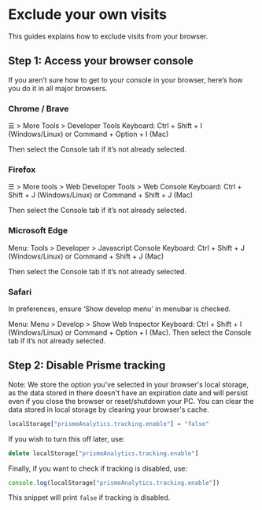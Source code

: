 ---
---

# Exclude your own visits

This guides explains how to exclude visits from your browser.

## Step 1: Access your browser console

If you aren’t sure how to get to your console in your browser, here’s how you do
it in all major browsers.

### Chrome / Brave

☰ > More Tools > Developer Tools Keyboard: Ctrl + Shift + I (Windows/Linux) or
Command + Option + I (Mac)

Then select the Console tab if it’s not already selected.

### Firefox

☰ > More tools > Web Developer Tools > Web Console Keyboard: Ctrl + Shift + J (Windows/Linux) or
Command + Shift + J (Mac)

Then select the Console tab if it’s not already selected.

### Microsoft Edge

Menu: Tools > Developer > Javascript Console Keyboard: Ctrl + Shift + J
(Windows/Linux) or Command + Shift + J (Mac)

Then select the Console tab if it’s not already selected.

### Safari

In preferences, ensure ‘Show develop menu’ in menubar is checked.

Menu: Menu > Develop > Show Web Inspector Keyboard: Ctrl + Shift + I
(Windows/Linux) or Command + Option + I (Mac).
Then select the Console tab if it’s not already selected.

## Step 2: Disable Prisme tracking

Note: We store the option you've selected in your browser's local storage, as
the data stored in there doesn't have an expiration date and will persist even
if you close the browser or reset/shutdown your PC. You can clear the data
stored in local storage by clearing your browser's cache.

```js
localStorage["prismeAnalytics.tracking.enable"] = "false"
```

If you wish to turn this off later, use:

```js
delete localStorage["prismeAnalytics.tracking.enable"]
```

Finally, if you want to check if tracking is disabled, use:

```js
console.log(localStorage["prismeAnalytics.tracking.enable"])
```

This snippet will print `false` if tracking is disabled.

